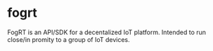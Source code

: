 # fogrt
FogRT is an API/SDK for a decentalized IoT platform. Intended to run close/in promity to a group of IoT devices.
